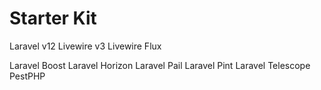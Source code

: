# Starter Kit

Laravel v12
Livewire v3
Livewire Flux

Laravel Boost
Laravel Horizon
Laravel Pail
Laravel Pint
Laravel Telescope
PestPHP
